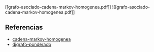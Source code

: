 [[grafo-asociado-cadena-markov-homogenea.pdf]]
![[grafo-asociado-cadena-markov-homogenea.pdf]]

## Referencias
- [cadena-markov-homogenea](./cadena-markov-homogenea.md)
- [digrafo-ponderado](./digrafo-ponderado.md)
